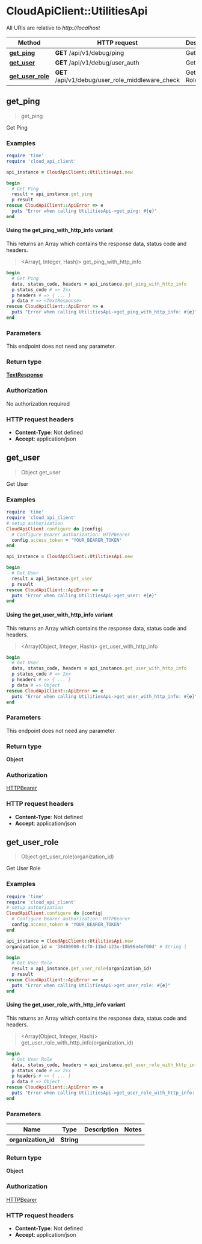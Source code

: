 # CloudApiClient::UtilitiesApi

All URIs are relative to *http://localhost*

| Method | HTTP request | Description |
| ------ | ------------ | ----------- |
| [**get_ping**](UtilitiesApi.md#get_ping) | **GET** /api/v1/debug/ping | Get Ping |
| [**get_user**](UtilitiesApi.md#get_user) | **GET** /api/v1/debug/user_auth | Get User |
| [**get_user_role**](UtilitiesApi.md#get_user_role) | **GET** /api/v1/debug/user_role_middleware_check | Get User Role |


## get_ping

> <TextResponse> get_ping

Get Ping

### Examples

```ruby
require 'time'
require 'cloud_api_client'

api_instance = CloudApiClient::UtilitiesApi.new

begin
  # Get Ping
  result = api_instance.get_ping
  p result
rescue CloudApiClient::ApiError => e
  puts "Error when calling UtilitiesApi->get_ping: #{e}"
end
```

#### Using the get_ping_with_http_info variant

This returns an Array which contains the response data, status code and headers.

> <Array(<TextResponse>, Integer, Hash)> get_ping_with_http_info

```ruby
begin
  # Get Ping
  data, status_code, headers = api_instance.get_ping_with_http_info
  p status_code # => 2xx
  p headers # => { ... }
  p data # => <TextResponse>
rescue CloudApiClient::ApiError => e
  puts "Error when calling UtilitiesApi->get_ping_with_http_info: #{e}"
end
```

### Parameters

This endpoint does not need any parameter.

### Return type

[**TextResponse**](TextResponse.md)

### Authorization

No authorization required

### HTTP request headers

- **Content-Type**: Not defined
- **Accept**: application/json


## get_user

> Object get_user

Get User

### Examples

```ruby
require 'time'
require 'cloud_api_client'
# setup authorization
CloudApiClient.configure do |config|
  # Configure Bearer authorization: HTTPBearer
  config.access_token = 'YOUR_BEARER_TOKEN'
end

api_instance = CloudApiClient::UtilitiesApi.new

begin
  # Get User
  result = api_instance.get_user
  p result
rescue CloudApiClient::ApiError => e
  puts "Error when calling UtilitiesApi->get_user: #{e}"
end
```

#### Using the get_user_with_http_info variant

This returns an Array which contains the response data, status code and headers.

> <Array(Object, Integer, Hash)> get_user_with_http_info

```ruby
begin
  # Get User
  data, status_code, headers = api_instance.get_user_with_http_info
  p status_code # => 2xx
  p headers # => { ... }
  p data # => Object
rescue CloudApiClient::ApiError => e
  puts "Error when calling UtilitiesApi->get_user_with_http_info: #{e}"
end
```

### Parameters

This endpoint does not need any parameter.

### Return type

**Object**

### Authorization

[HTTPBearer](../README.md#HTTPBearer)

### HTTP request headers

- **Content-Type**: Not defined
- **Accept**: application/json


## get_user_role

> Object get_user_role(organization_id)

Get User Role

### Examples

```ruby
require 'time'
require 'cloud_api_client'
# setup authorization
CloudApiClient.configure do |config|
  # Configure Bearer authorization: HTTPBearer
  config.access_token = 'YOUR_BEARER_TOKEN'
end

api_instance = CloudApiClient::UtilitiesApi.new
organization_id = '38400000-8cf0-11bd-b23e-10b96e4ef00d' # String | 

begin
  # Get User Role
  result = api_instance.get_user_role(organization_id)
  p result
rescue CloudApiClient::ApiError => e
  puts "Error when calling UtilitiesApi->get_user_role: #{e}"
end
```

#### Using the get_user_role_with_http_info variant

This returns an Array which contains the response data, status code and headers.

> <Array(Object, Integer, Hash)> get_user_role_with_http_info(organization_id)

```ruby
begin
  # Get User Role
  data, status_code, headers = api_instance.get_user_role_with_http_info(organization_id)
  p status_code # => 2xx
  p headers # => { ... }
  p data # => Object
rescue CloudApiClient::ApiError => e
  puts "Error when calling UtilitiesApi->get_user_role_with_http_info: #{e}"
end
```

### Parameters

| Name | Type | Description | Notes |
| ---- | ---- | ----------- | ----- |
| **organization_id** | **String** |  |  |

### Return type

**Object**

### Authorization

[HTTPBearer](../README.md#HTTPBearer)

### HTTP request headers

- **Content-Type**: Not defined
- **Accept**: application/json

